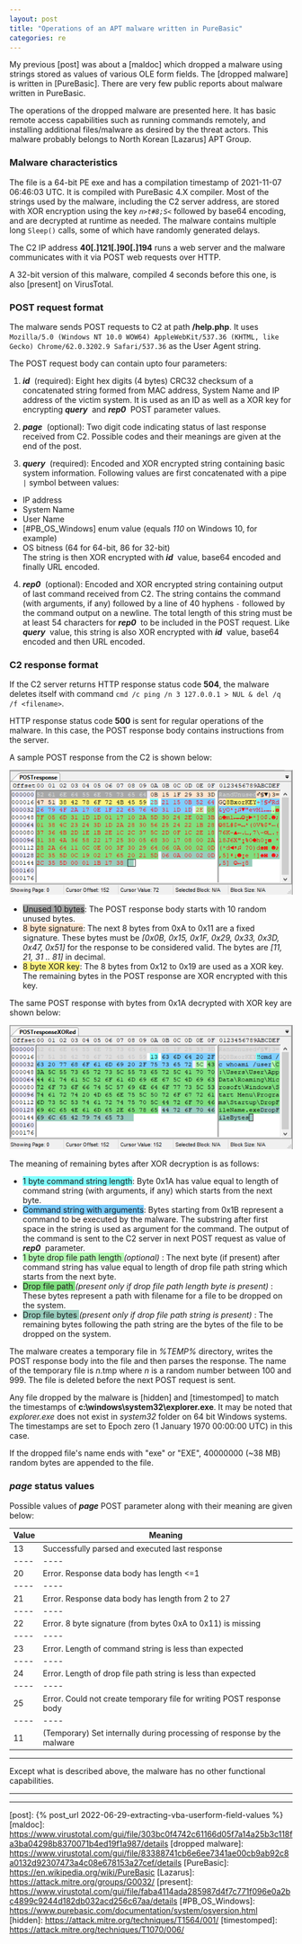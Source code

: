 ```yaml
---
layout: post
title: "Operations of an APT malware written in PureBasic"
categories: re
---
```


My previous [post] was about a [maldoc] which dropped a malware using strings stored as values of various OLE form fields. The [dropped malware] is written in [PureBasic]. There are very few public reports about malware written in PureBasic.

The operations of the dropped malware are presented here. It has basic remote access capabilities such as running commands remotely, and installing additional files/malware as desired by the threat actors. This malware probably belongs to North Korean [Lazarus] APT Group.

### Malware characteristics

The file is a 64-bit PE exe and has a compilation timestamp of 2021-11-07 06:46:03 UTC. It is compiled with PureBasic 4.X compiler.
Most of the strings used by the malware, including the C2 server address, are stored with XOR encryption using the key _`n>t#8;S<`_ followed by base64 encoding, and are decrypted at runtime as needed. The malware contains multiple long `Sleep()` calls, some of which have randomly generated delays.

The C2 IP address **40[.]121[.]90[.]194** runs a web server and the malware communicates with it via POST web requests over HTTP.

A 32-bit version of this malware, compiled 4 seconds before this one, is also [present] on VirusTotal.

### POST request format

The malware sends POST requests to C2 at path **/help.php**. It uses `Mozilla/5.0 (Windows NT 10.0 WOW64) AppleWebKit/537.36 (KHTML, like Gecko) Chrome/62.0.3202.9 Safari/537.36` as the User Agent string.

The POST request body can contain upto four parameters:

1. ***id*** &nbsp;(required): Eight hex digits (4 bytes) CRC32 checksum of a concatenated string formed from MAC address, System Name and IP address of the victim system. It is used as an ID as well as a XOR key for encrypting ***query*** &nbsp;and ***rep0*** &nbsp;POST parameter values.

2. ***page*** &nbsp;(optional): Two digit code indicating status of last response received from C2. Possible codes and their meanings are given at the end of the post.

3. ***query*** &nbsp;(required): Encoded and XOR encrypted string containing basic system information. Following values are first concatenated with a pipe `|` symbol between values:
- IP address
- System Name
- User Name
- [#PB_OS_Windows] enum value (equals _110_ on Windows 10, for example)
- OS bitness (64 for 64-bit, 86 for 32-bit)  
The string is then XOR encrypted with ***id*** &nbsp;value, base64 encoded and finally URL encoded.

4. ***rep0*** &nbsp;(optional): Encoded and XOR encrypted string containing output of last command received from C2. The string contains the command (with arguments, if any) followed by a line of 40 hyphens `-` followed by the command output on a newline. The total length of this string must be at least 54 characters for ***rep0*** &nbsp;to be included in the POST request. Like ***query*** &nbsp;value, this string is also XOR encrypted with ***id*** &nbsp;value, base64 encoded and then URL encoded.

### C2 response format

If the C2 server returns HTTP response status code **504**, the malware deletes itself with command `cmd /c ping /n 3 127.0.0.1 > NUL & del /q /f <filename>`.

HTTP response status code **500** is sent for regular operations of the malware. In this case, the POST response body contains instructions from the server.

A sample POST response from the C2 is shown below:

![Color coded sample POST response from C2 server](/assets/post_images/2022-07-05-purebasic-malware-operations/POST_response.png)

- <span style="background-color: #a8a8a8">Unused 10 bytes</span>: The POST response body starts with 10 random unused bytes.
- <span style="background-color: #ffe5cf">8 byte signature</span>: The next 8 bytes from 0xA to 0x11 are a fixed signature. These bytes must be _[0x0B, 0x15, 0x1F, 0x29, 0x33, 0x3D, 0x47, 0x51]_ for the response to be considered valid. The bytes are _[11, 21, 31 .. 81]_ in decimal.
- <span style="background-color: #fdf481">8 byte XOR key</span>: The 8 bytes from 0x12 to 0x19 are used as a XOR key. The remaining bytes in the POST response are XOR encrypted with this key.

The same POST response with bytes from 0x1A decrypted with XOR key are shown below:

![Same POST response showing XOR decrypted bytes](/assets/post_images/2022-07-05-purebasic-malware-operations/POST_response_XORed.png)

The meaning of remaining bytes after XOR decryption is as follows:

- <span style="background-color: #7fffff">1 byte command string length</span>: Byte 0x1A has value equal to length of command string (with arguments, if any) which starts from the next byte.
- <span style="background-color: #80cffe">Command string with arguments</span>: Bytes starting from 0x1B represent a command to be executed by the malware. The substring after first space in the string is used as argument for the command. The output of the command is sent to the C2 server in next POST request as value of ***rep0*** &nbsp;parameter.
- <span style="background-color: #b8fdb6">1 byte drop file path length </span>_(optional)_ : The next byte (if present) after command string has value equal to length of drop file path string which starts from the next byte.
- <span style="background-color: #7fdf7f">Drop file path </span>_(present only if drop file path length byte is present)_ : These bytes represent a path with filename for a file to be dropped on the system.
- <span style="background-color: #98cdbd">Drop file bytes </span>_(present only if drop file path string is present)_ : The remaining bytes following the path string are the bytes of the file to be dropped on the system.

The malware creates a temporary file in _%TEMP%_ directory, writes the POST response body into the file and then parses the response. The name of the temporary file is _n_.tmp where _n_ is a random number between 100 and 999. The file is deleted before the next POST request is sent.

Any file dropped by the malware is [hidden] and [timestomped] to match the timestamps of **c:\windows\system32\explorer.exe**. It may be noted that _explorer.exe_ does not exist in _system32_ folder on 64 bit Windows systems. The timestamps are set to Epoch zero (1 January 1970 00:00:00 UTC) in this case. 

If the dropped file's name ends with "exe" or "EXE", 40000000 (~38 MB) random bytes are appended to the file.

### ***page*** status values

Possible values of ***page*** POST parameter along with their meaning are given below:

Value|Meaning
----|----
13|Successfully parsed and executed last response
----|----
20|Error. Response data body has length <=1
----|----
21|Error. Response data body has length from 2 to 27
----|----
22|Error. 8 byte signature (from bytes 0xA to 0x11) is missing
----|----
23|Error. Length of command string is less than expected
----|----
24|Error. Length of drop file path string is less than expected
----|----
25|Error. Could not create temporary file for writing POST response body
----|----
11|(Temporary) Set internally during processing of response by the malware

---

Except what is described above, the malware has no other functional capabilities.

---
---
[post]: {% post_url 2022-06-29-extracting-vba-userform-field-values %}
[maldoc]: https://www.virustotal.com/gui/file/303bc0f4742c61166d05f7a14a25b3c118fa3ba04298b8370071b4ed19f1a987/details
[dropped malware]: https://www.virustotal.com/gui/file/83388741cb6e6ee7341ae00cb9ab92c8a0132d92307473a4c08e678153a27cef/details
[PureBasic]: https://en.wikipedia.org/wiki/PureBasic
[Lazarus]: https://attack.mitre.org/groups/G0032/
[present]: https://www.virustotal.com/gui/file/faba4114ada285987d4f7c771f096e0a2bc4899c9244d182db032acd256c67aa/details
[#PB_OS_Windows]: https://www.purebasic.com/documentation/system/osversion.html
[hidden]: https://attack.mitre.org/techniques/T1564/001/
[timestomped]: https://attack.mitre.org/techniques/T1070/006/

